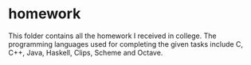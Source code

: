 homework
========
This folder contains all the homework I received in college. The programming languages used for completing the given tasks include C, C++, Java, Haskell, Clips, Scheme and Octave.
